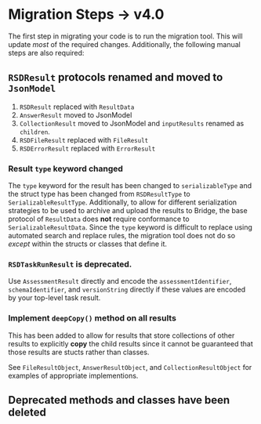 #  Migration Steps -> v4.0

The first step in migrating your code is to run the migration tool. This will update *most* of the required 
changes. Additionally, the following manual steps are also required:

## `RSDResult` protocols renamed and moved to `JsonModel`

1. `RSDResult` replaced with `ResultData`
2. `AnswerResult` moved to JsonModel
3. `CollectionResult` moved to JsonModel and `inputResults` renamed as `children`.
4. `RSDFileResult` replaced with `FileResult`
5. `RSDErrorResult` replaced with `ErrorResult`

### Result `type` keyword changed

The `type` keyword for the result has been changed to `serializableType` and the struct type
has been changed from `RSDResultType` to `SerializableResultType`. Additionally, to allow
for different serialization strategies to be used to archive and upload the results to Bridge, the 
base protocol of `ResultData` does **not** require conformance to `SerializableResultData`.
Since the `type` keyword is difficult to replace using automated search and replace rules, the 
migration tool does not do so *except* within the structs or classes that define it.

### `RSDTaskRunResult` is deprecated. 

Use `AssessmentResult` directly and encode the `assessmentIdentifier`, `schemaIdentifier`, 
and `versionString` directly if these values are encoded by your top-level task result.

### Implement `deepCopy()` method on all results

This has been added to allow for results that store collections of other results to explicitly **copy** 
the child results since it cannot be guaranteed that those results are stucts rather than classes.

See `FileResultObject`, `AnswerResultObject`, and `CollectionResultObject` for examples 
of appropriate implementions.

## Deprecated methods and classes have been deleted
